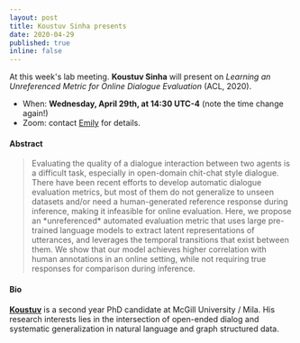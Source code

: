 ```yaml
---
layout: post
title: Koustuv Sinha presents 
date: 2020-04-29
published: true
inline: false 
---
```


At this week's lab meeting. **Koustuv Sinha** will present on *Learning an Unreferenced Metric for Online Dialogue Evaluation* (ACL, 2020).
- When: **Wednesday, April 29th, at 14:30 UTC-4** (note the time change again!)
- Zoom: contact [Emily](mailto:emily.goodwin@mail.mcgill.ca) for details.

#### Abstract
<blockquote>
Evaluating the quality of a dialogue interaction between two agents is a difficult task, especially in open-domain chit-chat style dialogue.  There have been recent efforts to develop automatic dialogue evaluation metrics, but most of them do not generalize to unseen datasets and/or need a human-generated reference response during inference, making it infeasible for online evaluation. Here, we propose an *unreferenced* automated evaluation metric that uses large pre-trained language models to extract latent representations of utterances, and leverages the temporal transitions that exist between them. We show that our model achieves higher correlation with human annotations in an online setting, while not requiring true responses for comparison during inference.
</blockquote>

#### Bio
[**Koustuv**](/people/sinha.koustuv) is a second year PhD candidate at McGill University / Mila. His research interests lies in the intersection of open-ended dialog and systematic generalization in natural language and graph structured data.